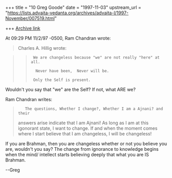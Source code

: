 +++
title = "10 Greg Goode"
date = "1997-11-03"
upstream_url = "https://lists.advaita-vedanta.org/archives/advaita-l/1997-November/007519.html"

+++
[Archive link](https://lists.advaita-vedanta.org/archives/advaita-l/1997-November/007519.html)

At 09:29 PM 11/2/97 -0500, Ram Chandran wrote:

>Charles A. Hillig wrote:

>>
>>      We are changeless because "we" are not really "here" at all.
>>
>>       Never have been,  Never will be.
>>
>>      Only the Self is present.

Wouldn't you say that "we" are the Self?  If not, what ARE we?



Ram Chandran writes:

>
>        The questions, Whether I change?, Whether I am a Ajnani? and their
>answers arise indicate that I am Ajnani! As long as I am at this
>igonorant state, I want to change. If and when the moment comes where I
>start believe that I am changeless, I will be changeless!

If you are Brahman, then you are changeless whether or not you believe you
are,
wouldn't you say?  The change from ignorance to knowledge begins when the
mind/
intellect starts believing deeply that what you are IS Brahman.

--Greg

